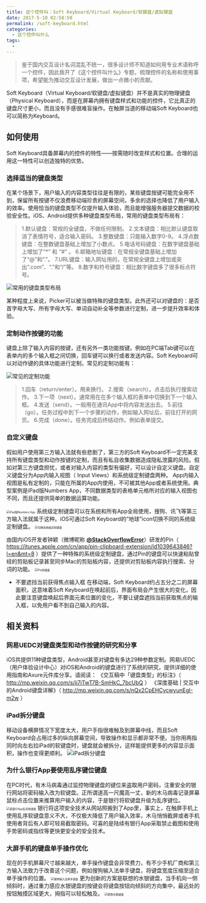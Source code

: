 ```yaml
---
title: 这个控件叫：Soft Keyboard/Virtual Keyboard/软键盘/虚拟键盘
date: 2017-5-10 02:58:50
permalink: /soft-keyboard.html
categories:
  - 这个控件叫什么
tags:
  - 
---
```


> 鉴于国内交互设计名词混乱不统一，很多设计师不知道如何用专业术语称呼一个控件，因此我开了《这个控件叫什么》专题，梳理控件的名称和使用事项，希望能为推动交互设计发展，做出一点微小的贡献。


Soft Keyboard（Virtual Keyboard/软键盘/虚拟键盘）并不是真实的物理键盘（Physical Keyboard），而是在屏幕内拥有键盘样式和功能的控件，它比真正的键盘尺寸更小，而且没有手感很难盲操作。在触屏当道的移动端Soft Keyboard也可以简称为Keyboard。<!-- more -->

## 如何使用

Soft Keyboard具备屏幕内的控件的特性——按需随时改变样式和位置。合理的运用这一特性可以创造独特的优势。

### 选择适当的键盘类型

在某个场景下，用户输入的内容类型往往是有限的，某些键盘按键可能完全用不到，保留所有按键不仅浪费移动端珍贵的屏幕空间，多余的选择也降低了用户输入的效率。使用恰当的键盘类型不仅提升输入体验，而且能增强服务器提交数据的校验安全性。iOS、Android提供多种键盘类型布局，常用的键盘类型布局有：

>  1.默认键盘：常规的全键盘，不做任何限制。
>  2.文本键盘：相比默认键盘取消了表情符号，适合输入密码。
>  3.整数键盘：只能输入数字0-9。
>  4.浮点数键盘：在整数键盘基础上增加了小数点。
>  5.电话号码键盘：在数字键盘基础上增加了“*” 和 “#” 。
>  6.邮箱地址键盘：在常规全键盘基础上增加了“@”和“.”。
>  7.URL键盘：输入网址用的，在常规全键盘上增加或突出“.com”、“.”和“/”等。
>  8.数字和符号键盘：相比数字键盘多了很多标点符号。

![常用的键盘类型布局](http://pic.ftium4.com/1240-20201226025953685.png)

某种程度上来说，Picker可以被当做特殊的键盘类型。此外还可以对键盘的：是否首字母大写、所有字母大写、单词自动补全等参数进行定制，进一步提升效率和体验。

### 定制动作按键的功能

键盘上除了输入内容的按键，还有另外一类功能按键。例如在PC端Tab键可以在表单内的多个输入框之间切换，回车键可以换行或者发送内容。Soft Keyboard可以对动作键的具体功能进行定制，常见的定制功能有：

![常见的定制功能](http://pic.ftium4.com/1240-20201226025958688.png)

>  1.回车（return/enter）。用来换行。
>  2.搜索（search）。点击后执行搜索动作。
>  3.下一项（next）。通常用在在多个输入框的表单中切换到下一个输入框。
>  4.发送（send）。一般用在通讯App中将内容发送出去。
>  5.前往（go）。任务过程中到下一个步骤的动作，例如输入网址后，前往打开的网页。
>  6.完成（done）。任务完成后终结动作。例如表单提交。



### 自定义键盘

假如用户使用第三方输入法就有些悲剧了，第三方的Soft Keyboard不一定完美支持所有键盘类型和动作按键的定制，而且有私自收集数据造成隐私泄露的风险。假如对第三方键盘担忧，或者对输入内容的类型有偏好，可以设计自定义键盘。自定义键盘分为App内输入视图（ Input Views）和系统级定制键盘两种。
App内输入视图是私有定制的，只能在所属的App内使用，不可被其他App或者系统使用。典型案例是iPad版Numbers App，不同数据类型的表格单元格所对应的输入视图也不同，而且还提供简单的数据运算功能。

<img src="http://pic.ftium4.com/1240-20201226030003155.png" alt="iPad版Numbers App" style="zoom:50%;" />
系统级定制键盘可以在系统和所有App全局使用，搜狗、讯飞等第三方输入法就属于这种。iOS可通过Soft Keyboard的“地球”icon切换不同的系统级定制键盘。
<img src="http://pic.ftium4.com/1240-20201226030007234.png" alt="切换系统级定制键盘" style="zoom:50%;" />

由国内iOS开发者钟颖（微博昵称 **[@StackOverflowError](http://weibo.com/0x00eeee)**）研发的Pin（ https://itunes.apple.com/cn/app/pin-clipboard-extension/id1039643846?l=en&mt=8 ）提供了一种特殊的系统级定制键盘，通过Pin的键盘可以快速粘贴曾经的剪贴板记录甚至同步Mac的剪贴板内容，还提供对剪贴板内容执行搜索、分词的功能。
<img src="http://pic.ftium4.com/1240-20201226030011406.png" alt="Pin的键盘" style="zoom:50%;" />

- 不要遮挡当前获得焦点输入框
在移动端，Soft Keyboard约占五分之二的屏幕面积，这意味着Soft Keyboard在唤起前后，界面布局会产生很大的变化，因此要注意键盘唤起后界面元素位置的变化，不要让键盘遮挡当前获取焦点的输入框，以免用户看不到自己输入的内容。

## 相关资料

### 网易UEDC对键盘类型和动作按键的研究和分享

iOS共提供11种键盘类型，Android甚至对键盘有多达29种参数定制。网易UEDC（用户体验设计中心）对iOS和Android的键盘进行了系统的研究，提供详细的使用指南和Axure元件库分享。请阅读：
《交互稿中「键盘类型」的标注》（ http://mp.weixin.qq.com/s/ii7iTwT7B-SmHkC_7bcUbQ ）
《深度基础 | 交互中的Android键盘详解》（ http://mp.weixin.qq.com/s/nQx2CpEHCycwyunEgI-m2w ）

### iPad拆分键盘

移动设备横屏情况下宽度太大，用户手指很难触及到屏幕中线，而且Soft Keyboard会占用过多的纵向屏幕空间，导致操作和显示都非常不便。当你用两指同时向左右拉iPad的软键盘时，键盘就会被拆分，这样能提供更多的内容显示面积，操作也变得更顺利。
![iPad拆分键盘](http://pic.ftium4.com/1240-20201226030018004.png)

### 为什么银行App要使用乱序键位键盘

在PC时代，有木马病毒通过监控物理键盘的键位来盗取用户密码，注重安全的银行网站将密码输入改为软键盘。正所谓道高一尺魔高一丈，新的木马病毒记录屏幕鼠标点击位置来推算用户输入的内容，于是银行将软键盘升级为乱序键位。
<img src="http://pic.ftium4.com/1240-20201226030021706.png" alt="某银行App乱序软键盘" style="zoom:50%;" />
银行将这项安全技术从网站照搬到了App里，事实上，在触屏手机上使用乱序软键盘意义不大，不仅极大降低了用户输入效率，木马悄悄截屏或者手机使用者背后有人即可轻易截取密码。可喜的是陆续有银行App采取禁止截图和使用手势密码或指纹等更快更安全的安全技术。

### 大屏手机的键盘单手操作优化

现在的手机屏幕尺寸越来越大，单手操作键盘会非常费力，有不少手机厂商和第三方输入法致力于改善这个问题，例如搜狗输入法单手键盘，将键盘宽度压缩至适合单手操作的位置。
<img src="http://pic.ftium4.com/1240-20201226030025710.png" alt="搜狗输入法单手键盘" style="zoom:50%;" />
更为创新的方案是联想的水银键盘，当手机向一侧倾斜时，通过重力感应水银键盘的按键会将键盘按钮向倾斜的方向集中，最远处的按钮触摸区域更大，拇指可以轻松触及。
<img src="http://pic.ftium4.com/1240-20201226030029464.png" alt="联想水银键盘" style="zoom:50%;" />